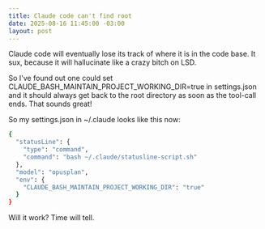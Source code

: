 ```yaml
---
title: Claude code can't find root
date: 2025-08-16 11:45:00 -03:00
layout: post
---
```


Claude code will eventually lose its track of where it is in the code base. It sux, because it will hallucinate like a crazy bitch on LSD.

So I've found out one could set CLAUDE_BASH_MAINTAIN_PROJECT_WORKING_DIR=true in settings.json and it should always get back to the root directory as soon as the tool-call ends. That sounds great!

So my settings.json in \~/.claude looks like this now:

```bash
{
  "statusLine": {
    "type": "command",
    "command": "bash ~/.claude/statusline-script.sh"
  },
  "model": "opusplan",
  "env": {
    "CLAUDE_BASH_MAINTAIN_PROJECT_WORKING_DIR": "true"
  }
}
```
Will it work? Time will tell.